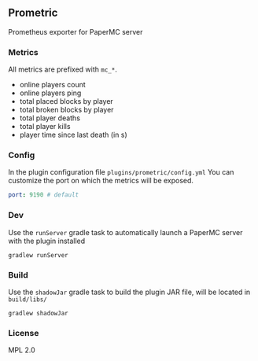 ## Prometric

Prometheus exporter for PaperMC server

### Metrics

All metrics are prefixed with `mc_*`.

- online players count
- online players ping
- total placed blocks by player
- total broken blocks by player
- total player deaths
- total player kills
- player time since last death (in s)

### Config

In the plugin configuration file `plugins/prometric/config.yml`
You can customize the port on which the metrics will be exposed.

```yaml
port: 9190 # default
```

### Dev

Use the `runServer` gradle task to automatically launch a PaperMC server with the plugin installed

```shell
gradlew runServer
```

### Build

Use the `shadowJar` gradle task to build the plugin JAR file, will be located in `build/libs/`

```shell
gradlew shadowJar
```

### License

MPL 2.0
